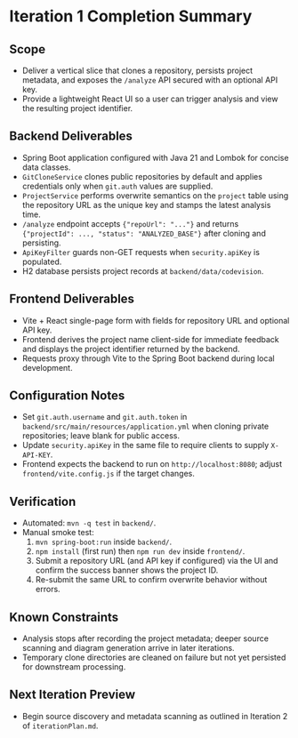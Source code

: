 # Iteration 1 Completion Summary

## Scope
- Deliver a vertical slice that clones a repository, persists project metadata, and exposes the `/analyze` API secured with an optional API key.
- Provide a lightweight React UI so a user can trigger analysis and view the resulting project identifier.

## Backend Deliverables
- Spring Boot application configured with Java 21 and Lombok for concise data classes.
- `GitCloneService` clones public repositories by default and applies credentials only when `git.auth` values are supplied.
- `ProjectService` performs overwrite semantics on the `project` table using the repository URL as the unique key and stamps the latest analysis time.
- `/analyze` endpoint accepts `{"repoUrl": "..."}` and returns `{"projectId": ..., "status": "ANALYZED_BASE"}` after cloning and persisting.
- `ApiKeyFilter` guards non-GET requests when `security.apiKey` is populated.
- H2 database persists project records at `backend/data/codevision`.

## Frontend Deliverables
- Vite + React single-page form with fields for repository URL and optional API key.
- Frontend derives the project name client-side for immediate feedback and displays the project identifier returned by the backend.
- Requests proxy through Vite to the Spring Boot backend during local development.

## Configuration Notes
- Set `git.auth.username` and `git.auth.token` in `backend/src/main/resources/application.yml` when cloning private repositories; leave blank for public access.
- Update `security.apiKey` in the same file to require clients to supply `X-API-KEY`.
- Frontend expects the backend to run on `http://localhost:8080`; adjust `frontend/vite.config.js` if the target changes.

## Verification
- Automated: `mvn -q test` in `backend/`.
- Manual smoke test:
  1. `mvn spring-boot:run` inside `backend/`.
  2. `npm install` (first run) then `npm run dev` inside `frontend/`.
  3. Submit a repository URL (and API key if configured) via the UI and confirm the success banner shows the project ID.
  4. Re-submit the same URL to confirm overwrite behavior without errors.

## Known Constraints
- Analysis stops after recording the project metadata; deeper source scanning and diagram generation arrive in later iterations.
- Temporary clone directories are cleaned on failure but not yet persisted for downstream processing.

## Next Iteration Preview
- Begin source discovery and metadata scanning as outlined in Iteration 2 of `iterationPlan.md`.
